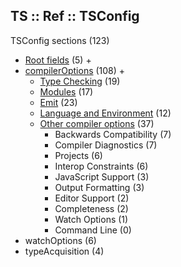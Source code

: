## TS :: Ref :: TSConfig

TSConfig sections                                           (123)
- [Root fields](./root-fields.md)                             (5) +
- [compilerOptions](./3-compiler-options.md)                (108) +
  - [Type Checking](./31-type-checking.md)                   (19)
  - [Modules](./32-modules.md)                               (17)
  - [Emit](./33-emit.md)                                     (23)
  - [Language and Environment](./34-lang-and-env.md)         (12)
  - [Other compiler options](./35-other-compiler-options.md) (37)
    - Backwards Compatibility                                 (7)
    - Compiler Diagnostics                                    (7)
    - Projects                                                (6)
    - Interop Constraints                                     (6)
    - JavaScript Support                                      (3)
    - Output Formatting                                       (3)
    - Editor Support                                          (2)
    - Completeness                                            (2)
    - Watch Options                                           (1)
    - Command Line                                            (0)
- watchOptions                                                (6)
- typeAcquisition                                             (4)
